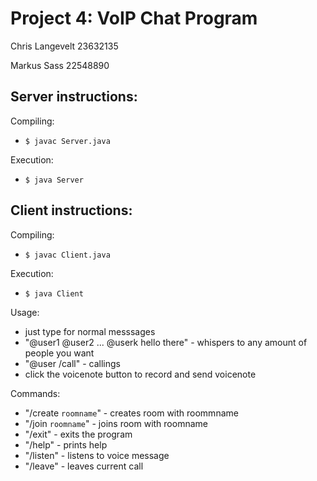 # Project 4: VoIP Chat Program

Chris Langevelt 23632135

Markus Sass 22548890


## Server instructions:
Compiling:
- `$ javac Server.java`

Execution:
- `$ java Server`


## Client instructions:
Compiling:
- `$ javac Client.java`

Execution:
- `$ java Client`

Usage:
- just type for normal messsages
- "@user1 @user2 ... @userk hello there" - whispers to any amount of people you want
- "@user /call" - callings
- click the voicenote button to record and send voicenote

Commands:
- "/create `roomname`" - creates room with roommname
- "/join `roomname`" - joins room with roomname
- "/exit" - exits the program
- "/help" - prints help
- "/listen" - listens to voice message
- "/leave" - leaves current call
